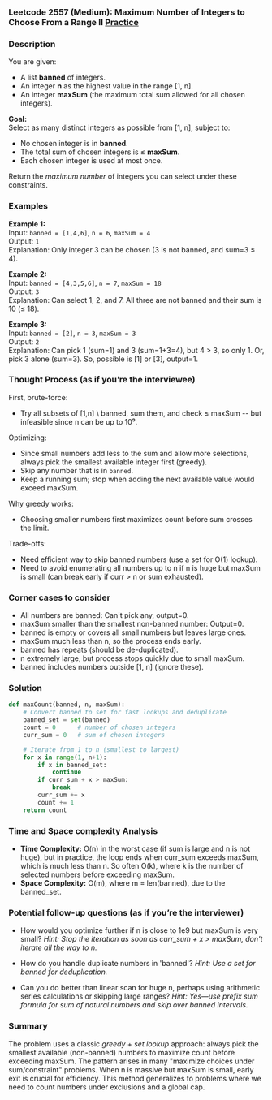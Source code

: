 ### Leetcode 2557 (Medium): Maximum Number of Integers to Choose From a Range II [Practice](https://leetcode.com/problems/maximum-number-of-integers-to-choose-from-a-range-ii)

### Description  
You are given:
- A list **banned** of integers.
- An integer **n** as the highest value in the range [1, n].
- An integer **maxSum** (the maximum total sum allowed for all chosen integers).

**Goal:**  
Select as many distinct integers as possible from [1, n], subject to:
- No chosen integer is in **banned**.
- The total sum of chosen integers is ≤ **maxSum**.
- Each chosen integer is used at most once.

Return the *maximum number* of integers you can select under these constraints.

### Examples  

**Example 1:**  
Input: `banned = [1,4,6]`, `n = 6`, `maxSum = 4`  
Output: `1`  
Explanation: Only integer 3 can be chosen (3 is not banned, and sum=3 ≤ 4).

**Example 2:**  
Input: `banned = [4,3,5,6]`, `n = 7`, `maxSum = 18`  
Output: `3`  
Explanation: Can select 1, 2, and 7. All three are not banned and their sum is 10 (≤ 18).

**Example 3:**  
Input: `banned = [2]`, `n = 3`, `maxSum = 3`  
Output: `2`  
Explanation: Can pick 1 (sum=1) and 3 (sum=1+3=4), but 4 > 3, so only 1. Or, pick 3 alone (sum=3). So, possible is [1] or [3], output=1.

### Thought Process (as if you’re the interviewee)  

First, brute-force:
- Try all subsets of [1,n] \ banned, sum them, and check ≤ maxSum -- but infeasible since n can be up to 10⁹.

Optimizing:
- Since small numbers add less to the sum and allow more selections, always pick the smallest available integer first (greedy).
- Skip any number that is in `banned`.
- Keep a running sum; stop when adding the next available value would exceed maxSum.

Why greedy works:
- Choosing smaller numbers first maximizes count before sum crosses the limit.

Trade-offs:
- Need efficient way to skip banned numbers (use a set for O(1) lookup).
- Need to avoid enumerating all numbers up to n if n is huge but maxSum is small (can break early if curr > n or sum exhausted).

### Corner cases to consider  
- All numbers are banned: Can't pick any, output=0.
- maxSum smaller than the smallest non-banned number: Output=0.
- banned is empty or covers all small numbers but leaves large ones.
- maxSum much less than n, so the process ends early.
- banned has repeats (should be de-duplicated).
- n extremely large, but process stops quickly due to small maxSum.
- banned includes numbers outside [1, n] (ignore these).

### Solution

```python
def maxCount(banned, n, maxSum):
    # Convert banned to set for fast lookups and deduplicate
    banned_set = set(banned)
    count = 0      # number of chosen integers
    curr_sum = 0   # sum of chosen integers

    # Iterate from 1 to n (smallest to largest)
    for x in range(1, n+1):
        if x in banned_set:
            continue
        if curr_sum + x > maxSum:
            break
        curr_sum += x
        count += 1
    return count
```

### Time and Space complexity Analysis  

- **Time Complexity:** O(n) in the worst case (if sum is large and n is not huge), but in practice, the loop ends when curr_sum exceeds maxSum, which is much less than n. So often O(k), where k is the number of selected numbers before exceeding maxSum.
- **Space Complexity:** O(m), where m = len(banned), due to the banned_set.

### Potential follow-up questions (as if you’re the interviewer)  

- How would you optimize further if n is close to 1e9 but maxSum is very small?
  *Hint: Stop the iteration as soon as curr_sum + x > maxSum, don't iterate all the way to n.*

- How do you handle duplicate numbers in 'banned'?
  *Hint: Use a set for banned for deduplication.*

- Can you do better than linear scan for huge n, perhaps using arithmetic series calculations or skipping large ranges?
  *Hint: Yes—use prefix sum formula for sum of natural numbers and skip over banned intervals.*

### Summary
The problem uses a classic *greedy* + *set lookup* approach: always pick the smallest available (non-banned) numbers to maximize count before exceeding maxSum. The pattern arises in many "maximize choices under sum/constraint" problems. When n is massive but maxSum is small, early exit is crucial for efficiency. This method generalizes to problems where we need to count numbers under exclusions and a global cap.